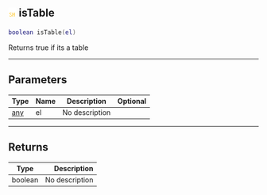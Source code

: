 ## ![shared](.gitbook/assets/shared.png) isTable

```lua
boolean isTable(el)
```

Returns true if its a table

------
## Parameters

| Type   | Name | Description | Optional |
| ------ | ---- | ----------- | -------: |
| [any](./readme/any/README.md) | el | No description |  |


------
## Returns

| Type   | Description |
| ------ | ----------: |
| boolean | No description |

